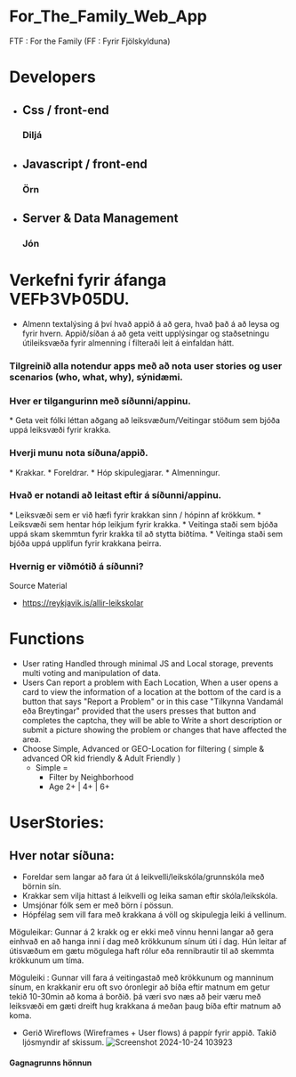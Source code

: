 # For_The_Family_Web_App
FTF : For the Family (FF : Fyrir Fjölskylduna)

# Developers
* ## Css / front-end
    ### Diljá
* ## Javascript / front-end
    ### Örn
* ## Server & Data Management
    ### Jón



# Verkefni fyrir áfanga VEFÞ3VÞ05DU.

* Almenn textalýsing á því hvað appið á að gera, hvað það á að leysa og fyrir hvern.
  Appið/síðan á að geta veitt upplýsingar og staðsetningu útileiksvæða fyrir almenning í filteraði leit á einfaldan hátt.

<h3> Tilgreinið alla notendur apps með að nota user stories og user scenarios (who, what, why), sýnidæmi.</h3>
<h3> Hver er  tilgangurinn með síðunni/appinu. </h3>
  * Geta veit fólki léttan aðgang að leiksvæðum/Veitingar stöðum sem bjóða uppá leiksvæði fyrir krakka.
<h3>Hverji munu nota síðuna/appið. </h3>
  * Krakkar.
  * Foreldrar.
  * Hóp skipulegjarar.
  * Almenningur.
<h3> Hvað er notandi að leitast eftir á síðunni/appinu. </h3>
 * Leiksvæði sem er við hæfi fyrir krakkan sinn / hópinn af krökkum.
 * Leiksvæði sem hentar hóp leikjum fyrir krakka.
 * Veitinga staði sem bjóða uppá skam skemmtun fyrir krakka til að stytta biðtíma.
 * Veitinga staði sem bjóða uppá upplifun fyrir krakkana þeirra.
<h3> Hvernig er viðmótið á síðunni? </h3

# Source Material ##
* https://reykjavik.is/allir-leikskolar

# Functions ##
* User rating Handled through minimal JS and Local storage, prevents multi voting and manipulation of data.
* Users Can report a problem with Each Location, When a user opens a card to view the information of a location
  at the bottom of the card is a button that says "Report a Problem" or in this case "Tilkynna Vandamál eða Breytingar"
  provided that the users presses that button and completes the captcha, they will be able to Write a short description
  or submit a picture showing the problem or changes that have affected the area.
* Choose Simple, Advanced or GEO-Location for filtering ( simple & advanced OR kid friendly & Adult Friendly )
  * Simple = 
    * Filter by Neighborhood 
    * Age 2+ | 4+ | 6+

# UserStories:
  ## Hver notar síðuna:
- Foreldar sem langar að fara út á leikvelli/leikskóla/grunnskóla með börnin sín.
- Krakkar sem vilja hittast á leikvelli og leika saman eftir skóla/leikskóla.
- Umsjónar fólk sem er með börn í pössun.
- Hópfélag sem vill fara með krakkana á völl og skipulegja leiki á vellinum.
 
Möguleikar:
Gunnar á 2 krakk og er ekki með vinnu henni langar að gera einhvað en að hanga inni í dag með krökkunum sínum úti í dag. Hún leitar af útisvæðum em gætu mögulega haft rólur eða rennibrautir til að skemmta krökkunum um tíma.

Möguleiki :
Gunnar vill fara á veitingastað með krökkunum og manninum sínum, en krakkanir eru oft svo óronlegir að bíða eftir matnum em getur tekið 10-30min að koma á borðið. þá væri svo næs að þeir væru með leiksvæði em gæti dreift hug krakkana á meðan þaug bíða eftir matnum að koma.


* Gerið Wireflows (Wireframes + User flows) á pappír fyrir appið. Takið ljósmyndir af skissum.
![Screenshot 2024-10-24 103923](https://github.com/user-attachments/assets/313f39e4-ca9f-4bab-a244-4f40825b3090)

<h4> Gagnagrunns hönnun </h4>
